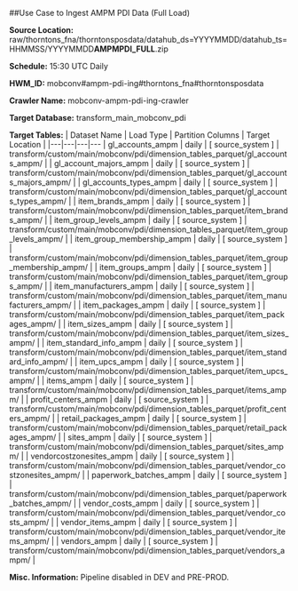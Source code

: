 ##Use Case to Ingest AMPM PDI Data (Full Load)

**Source Location:** raw/thorntons_fna/thorntonsposdata/datahub_ds=YYYYMMDD/datahub_ts=HHMMSS/YYYYMMDD**AMPMPDI_FULL**.zip

**Schedule:** 15:30 UTC Daily

**HWM_ID:** mobconv#ampm-pdi-ing#thorntons_fna#thorntonsposdata

**Crawler Name:** mobconv-ampm-pdi-ing-crawler

**Target Database:** transform_main_mobconv_pdi

**Target Tables:**
| Dataset Name | Load Type | Partition Columns | Target Location |
|---|---|---|---
| gl_accounts_ampm | daily | [ source_system ] | transform/custom/main/mobconv/pdi/dimension_tables_parquet/gl_accounts_ampm/ |
| gl_account_majors_ampm | daily | [ source_system ] | transform/custom/main/mobconv/pdi/dimension_tables_parquet/gl_accounts_majors_ampm/ |
| gl_accounts_types_ampm | daily | [ source_system ] | transform/custom/main/mobconv/pdi/dimension_tables_parquet/gl_accounts_types_ampm/ |
| item_brands_ampm | daily | [ source_system ] | transform/custom/main/mobconv/pdi/dimension_tables_parquet/item_brands_ampm/ |
| item_group_levels_ampm | daily | [ source_system ] | transform/custom/main/mobconv/pdi/dimension_tables_parquet/item_group_levels_ampm/ |
| item_group_membership_ampm | daily | [ source_system ] | transform/custom/main/mobconv/pdi/dimension_tables_parquet/item_group_membership_ampm/ |
| item_groups_ampm | daily | [ source_system ] | transform/custom/main/mobconv/pdi/dimension_tables_parquet/item_groups_ampm/ |
| item_manufacturers_ampm | daily | [ source_system ] | transform/custom/main/mobconv/pdi/dimension_tables_parquet/item_manufacturers_ampm/ |
| item_packages_ampm | daily | [ source_system ] | transform/custom/main/mobconv/pdi/dimension_tables_parquet/item_packages_ampm/ |
| item_sizes_ampm | daily | [ source_system ] | transform/custom/main/mobconv/pdi/dimension_tables_parquet/item_sizes_ampm/ |
| item_standard_info_ampm | daily | [ source_system ] | transform/custom/main/mobconv/pdi/dimension_tables_parquet/item_standard_info_ampm/ |
| item_upcs_ampm | daily | [ source_system ] | transform/custom/main/mobconv/pdi/dimension_tables_parquet/item_upcs_ampm/ |
| items_ampm | daily | [ source_system ] | transform/custom/main/mobconv/pdi/dimension_tables_parquet/items_ampm/ |
| profit_centers_ampm | daily | [ source_system ] | transform/custom/main/mobconv/pdi/dimension_tables_parquet/profit_centers_ampm/ |
| retail_packages_ampm | daily | [ source_system ] | transform/custom/main/mobconv/pdi/dimension_tables_parquet/retail_packages_ampm/ |
| sites_ampm | daily | [ source_system ] | transform/custom/main/mobconv/pdi/dimension_tables_parquet/sites_ampm/ |
| vendorcostzonesites_ampm | daily | [ source_system ] | transform/custom/main/mobconv/pdi/dimension_tables_parquet/vendor_costzonesites_ampm/ |
| paperwork_batches_ampm | daily | [ source_system ] | transform/custom/main/mobconv/pdi/dimension_tables_parquet/paperwork_batches_ampm/ |
| vendor_costs_ampm | daily | [ source_system ] | transform/custom/main/mobconv/pdi/dimension_tables_parquet/vendor_costs_ampm/ |
| vendor_items_ampm | daily | [ source_system ] | transform/custom/main/mobconv/pdi/dimension_tables_parquet/vendor_items_ampm/ |
| vendors_ampm | daily | [ source_system ] | transform/custom/main/mobconv/pdi/dimension_tables_parquet/vendors_ampm/ |

**Misc. Information:** Pipeline disabled in DEV and PRE-PROD.
